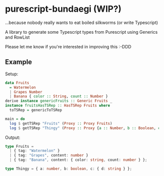 # purescript-bundaegi (WIP?)
...because nobody really wants to eat boiled silkworms (or write Typescript)

A library to generate some Typescript types from Purescript using Generics and RowList

Please let me know if you're interested in improving this :-DDD

## Example

Setup:

```hs
data Fruits
  = Watermelon
  | Grapes Number
  | Banana { color :: String, count :: Number }
derive instance genericFruits :: Generic Fruits _
instance fruitsHasTSRep :: HasTSRep Fruits where
  toTSRep = genericToTSRep

main = do
  log $ getTSRep "Fruits" (Proxy :: Proxy Fruits)
  log $ getTSRep "Thingy" (Proxy :: Proxy {a :: Number, b :: Boolean, c :: {d :: String}})
```

Output:

```ts
type Fruits =
  | { tag: "Watermelon" }
  | { tag: "Grapes", content: number }
  | { tag: "Banana", content: { color: string, count: number } };

type Thingy = { a: number, b: boolean, c: { d: string } };
```
